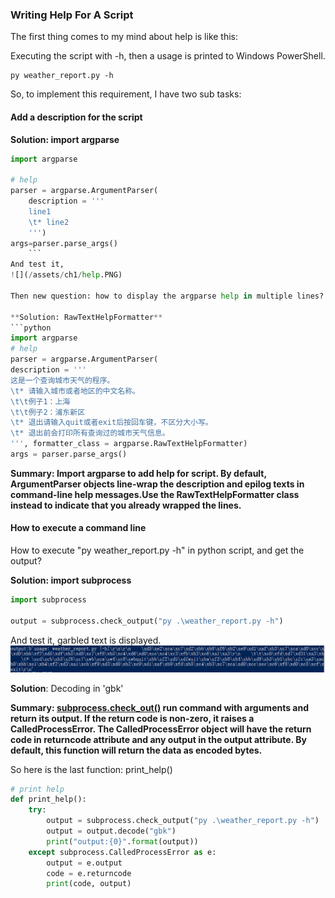 ### Writing Help For A Script

The first thing comes to my mind about help is like this:

Executing the script with -h, then a usage is printed to Windows PowerShell.

    py weather_report.py -h
    
So, to implement this requirement, I have two sub tasks:

#### Add a description for the script

**Solution: import argparse**
```python
import argparse

# help
parser = argparse.ArgumentParser(
    description = '''
    line1
    \t* line2
    ''')
args=parser.parse_args()
    ```
And test it,
![](/assets/ch1/help.PNG)

Then new question: how to display the argparse help in multiple lines? 
    
**Solution: RawTextHelpFormatter**
```python
import argparse
# help
parser = argparse.ArgumentParser(
description = '''
这是一个查询城市天气的程序。
\t* 请输入城市或者地区的中文名称。
\t\t例子1：上海
\t\t例子2：浦东新区
\t* 退出请输入quit或者exit后按回车键，不区分大小写。
\t* 退出前会打印所有查询过的城市天气信息。
''', formatter_class = argparse.RawTextHelpFormatter)
args = parser.parse_args()
```
**Summary: 
Import argparse to add help for script. By default, ArgumentParser objects line-wrap the description and epilog texts in command-line help messages.Use the RawTextHelpFormatter class instead to indicate that you already wrapped the lines.**
   
#### How to execute a command line 

How to execute "py weather_report.py -h" in python script, and get the output?


**Solution: import subprocess** 
```python
import subprocess

output = subprocess.check_output("py .\weather_report.py -h")
```
And test it, garbled text is displayed.
![](/assets/ch1practice/encode.PNG)

**Solution**: Decoding in 'gbk'

**Summary: [subprocess.check_out()](https://docs.python.org/3/library/subprocess.html) run command with arguments and return its output. If the return code is non-zero, it raises a CalledProcessError. The CalledProcessError object will have the return code in returncode attribute and any output in the output attribute. By default, this function will return the data as encoded bytes.**

So here is the last function: print_help()
```python
# print help
def print_help():
    try:
        output = subprocess.check_output("py .\weather_report.py -h")
        output = output.decode("gbk")
        print("output:{0}".format(output))
    except subprocess.CalledProcessError as e:
        output = e.output
        code = e.returncode
        print(code, output)
```
